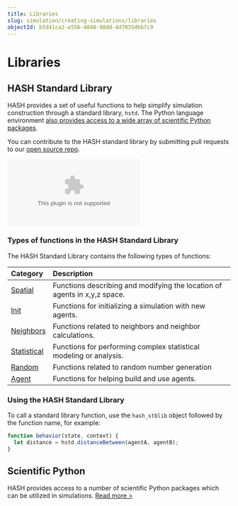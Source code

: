 ```yaml
---
title: Libraries
slug: simulation/creating-simulations/libraries
objectId: b5d41ca2-e55b-4040-98dd-4d7035d6b7c9
---
```


# Libraries

## HASH Standard Library

HASH provides a set of useful functions to help simplify simulation construction through a standard library, `hstd`. The Python language environment [also provides access to a wide array of scientific Python packages](/docs/simulation/creating-simulations/libraries/python-packages)_._

You can contribute to the HASH standard library by submitting pull requests to our [open source repo](https://github.com/hashintel/hash/tree/master/packages/engine/stdlib).

<Embed type="youtube" url="https://youtu.be/0pABnjlWjPY" caption="Using HASH Standard Library Functions" />

### Types of functions in the HASH Standard Library

The HASH Standard Library contains the following types of functions:

| Category                                 | Description                                                               |
| :--------------------------------------- | :------------------------------------------------------------------------ |
| [Spatial](hash/spatial)                  | Functions describing and modifying the location of agents in x,y,z space. |
| [Init](hash/init)                        | Functions for initializing a simulation with new agents.                  |
| [Neighbors](hash/neighbors)              | Functions related to neighbors and neighbor calculations.                 |
| [Statistical](hash/javascript-libraries) | Functions for performing complex statistical modeling or analysis.        |
| [Random](hash/random)                    | Functions related to random number generation                             |
| [Agent](hash/agent)                      | Functions for helping build and use agents.                               |

### Using the HASH Standard Library

To call a standard library function, use the `hash_stblib` object followed by the function name, for example:

```javascript
function behavior(state, context) {
  let distance = hstd.distanceBetween(agentA, agentB);
}
```

## Scientific Python

HASH provides access to a number of scientific Python packages which can be utilized in simulations. [Read more &gt;](/docs/simulation/creating-simulations/libraries/python-packages)
